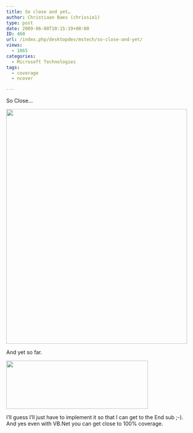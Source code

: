 ```yaml
---
title: So close and yet…
author: Christiaan Baes (chrissie1)
type: post
date: 2009-06-08T10:15:19+00:00
ID: 460
url: /index.php/desktopdev/mstech/so-close-and-yet/
views:
  - 1865
categories:
  - Microsoft Technologies
tags:
  - coverage
  - ncover

---
```

So Close&#8230;

<div class="image_block">
  <img src="/wp-content/uploads/blogs/DesktopDev/ncover/ncover1.png" alt="" title="" width="484" height="628" />
</div>

And yet so far.

<div class="image_block">
  <img src="/wp-content/uploads/blogs/DesktopDev/ncover/ncover2.png" alt="" title="" width="379" height="129" />
</div>

I&#8217;ll guess I&#8217;ll just have to implement it so that I can get to the End sub ;-). And yes even with VB.Net you can get close to 100% coverage.